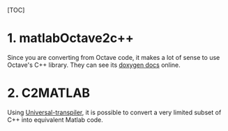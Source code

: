 [TOC]

# 1. matlabOctave2c++

Since you are converting from Octave code, it makes a lot of sense to use Octave's C++ library. They can see its [doxygen docs](http://octave.sourceforge.net/doxygen/html/index.html) online.





























# 2. C2MATLAB
Using [Universal-transpiler](https://jarble.github.io/transpiler/javascript/js_transpiler/test_parser.html#%7B%22inputText%22%3A%22%5Cndouble%20distance_formula(double%20x1%2Cdouble%20y1%2Cdouble%20x2%2Cdouble%20y2)%7B%5Cn%20%20%20%20return%20sqrt(pow(x1-x2%2C2)%2Bpow(xy-y2%2C2))%3B%5Cn%7D%22%2C%22inputLang%22%3A%22c%2B%2B%22%2C%22outputLang%22%3A%22matlab%22%7D), it is possible to convert a very limited subset of C++ into equivalent Matlab code.




























































